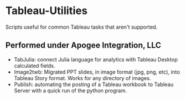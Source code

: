 # Tableau-Utilities
Scripts useful for common Tableau tasks that aren't supported. 

## Performed under Apogee Integration, LLC
- TabJulia: connect Julia language for analytics with Tableau Desktop calculated fields.
- Image2twb: Migrated PPT slides, in image format (jpg, png, etc), into Tableau Story format. Works for any directory of images.
- Publish: automating the posting of a Tableau workbook to Tableau Server with a quick run of the python program.

